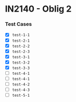 # IN2140 - Oblig 2

### Test Cases
- [x] `test-1-1`
- [x] `test-2-1`
- [x] `test-2-2`
- [x] `test-2-3`
- [x] `test-3-1`
- [x] `test-3-2`
- [x] `test-3-3`
- [ ] `test-4-1`
- [ ] `test-4-1`
- [ ] `test-4-2`
- [ ] `test-4-3`
- [ ] `test-5-1`
